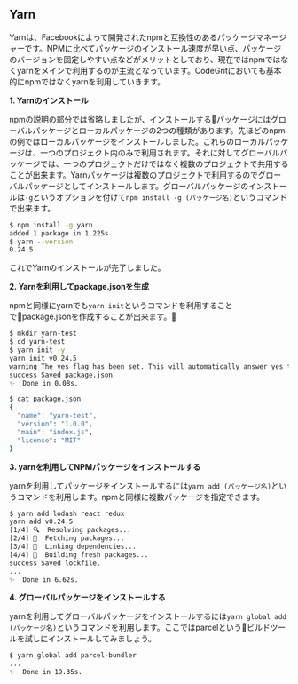 ## Yarn

Yarnは、Facebookによって開発されたnpmと互換性のあるパッケージマネージャーです。NPMに比べてパッケージのインストール速度が早い点、パッケージのバージョンを固定しやすい点などがメリットとしており、現在ではnpmではなくyarnをメインで利用するのが主流となっています。CodeGritにおいても基本的にnpmではなくyarnを利用していきます。

**1. Yarnのインストール**

npmの説明の部分では省略しましたが、インストールするパッケージにはグローバルパッケージとローカルパッケージの2つの種類があります。先ほどのnpmの例ではローカルパッケージをインストールしました。これらのローカルパッケージは、一つのプロジェクト内のみで利用されます。それに対してグローバルパッケージでは、一つのプロジェクトだけではなく複数のプロジェクトで共用することが出来ます。Yarnパッケージは複数のプロジェクトで利用するのでグローバルパッケージとしてインストールします。グローバルパッケージのインストールは`-g`というオプションを付けて`npm install -g (パッケージ名)`というコマンドで出来ます。

```bash
$ npm install -g yarn
added 1 package in 1.225s
$ yarn --version
0.24.5
```

これでYarnのインストールが完了しました。

**2. Yarnを利用してpackage.jsonを生成**

npmと同様にyarnでも`yarn init`というコマンドを利用することでpackage.jsonを作成することが出来ます。

```bash
$ mkdir yarn-test
$ cd yarn-test
$ yarn init -y
yarn init v0.24.5
warning The yes flag has been set. This will automatically answer yes to all questions which may have security implications.
success Saved package.json
✨  Done in 0.08s.

$ cat package.json
{
  "name": "yarn-test",
  "version": "1.0.0",
  "main": "index.js",
  "license": "MIT"
}
```

**3. yarnを利用してNPMパッケージをインストールする**

yarnを利用してパッケージをインストールするには`yarn add (パッケージ名)`というコマンドを利用します。npmと同様に複数パッケージを指定できます。

```bash
$ yarn add lodash react redux
yarn add v0.24.5
[1/4] 🔍  Resolving packages...
[2/4] 🚚  Fetching packages...
[3/4] 🔗  Linking dependencies...
[4/4] 📃  Building fresh packages...
success Saved lockfile.
...
✨  Done in 6.62s.
```

**4. グローバルパッケージをインストールする**

yarnを利用してグローバルパッケージをインストールするには`yarn global add (パッケージ名)`というコマンドを利用します。ここではparcelというビルドツールを試しにインストールしてみましょう。

```bash
$ yarn global add parcel-bundler
...
✨  Done in 19.35s.
```